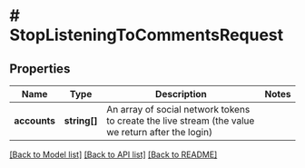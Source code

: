 # # StopListeningToCommentsRequest

## Properties

Name | Type | Description | Notes
------------ | ------------- | ------------- | -------------
**accounts** | **string[]** | An array of social network tokens to create the live stream (the value we return after the login) |

[[Back to Model list]](../../README.md#models) [[Back to API list]](../../README.md#endpoints) [[Back to README]](../../README.md)
